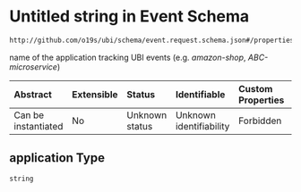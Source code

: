 # Untitled string in Event Schema

```txt
http://github.com/o19s/ubi/schema/event.request.schema.json#/properties/application
```

name of the application tracking UBI events (e.g. *amazon-shop*, *ABC-microservice*)

| Abstract            | Extensible | Status         | Identifiable            | Custom Properties | Additional Properties | Access Restrictions | Defined In                                                                                |
| :------------------ | :--------- | :------------- | :---------------------- | :---------------- | :-------------------- | :------------------ | :---------------------------------------------------------------------------------------- |
| Can be instantiated | No         | Unknown status | Unknown identifiability | Forbidden         | Allowed               | none                | [event.request.schema.json\*](../../out/event.request.schema.json "open original schema") |

## application Type

`string`
